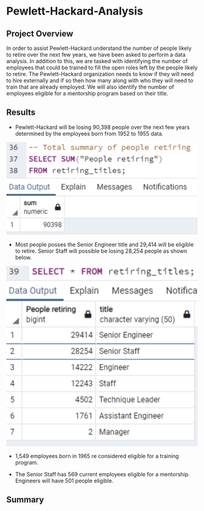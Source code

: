 # Pewlett-Hackard-Analysis
## Project Overview
In order to assist Pewlett-Hackard understand the number of people likely to retire over the next few years, we have been asked to perform a data analysis. In addition to this, we are tasked with identifying the number of employees that could be trained to fill the open roles left by the people likely to retire. The Pewlett-Hackard organization needs to know if they will need to hire externally and if so then how many along with who they will need to train that are already employed. We will also identify the number of employees eligible for a mentorship program based on their title.

## Results
- Pewlett-Hackard will be losing 90,398 people over the next few years determined by the employees born from 1952 to 1955 data.

![Retiring.png](https://github.com/jipelletier/Pewlett-Hackard-Analysis/blob/main/retiring.png)

- Most people posses the Senior Engineer title and 29,414 will be eligible to retire. Senior Staff will possible be losing 28,254 people as shown below.

![RetiringTitles.png](https://github.com/jipelletier/Pewlett-Hackard-Analysis/blob/main/RetiringTitles.png)

- 1,549 employees born in 1965 re considered eligible for a training program.


- The Senior Staff has 569 current employees eligible for a mentorship. Engineers will have 501 people eligible.

## Summary
